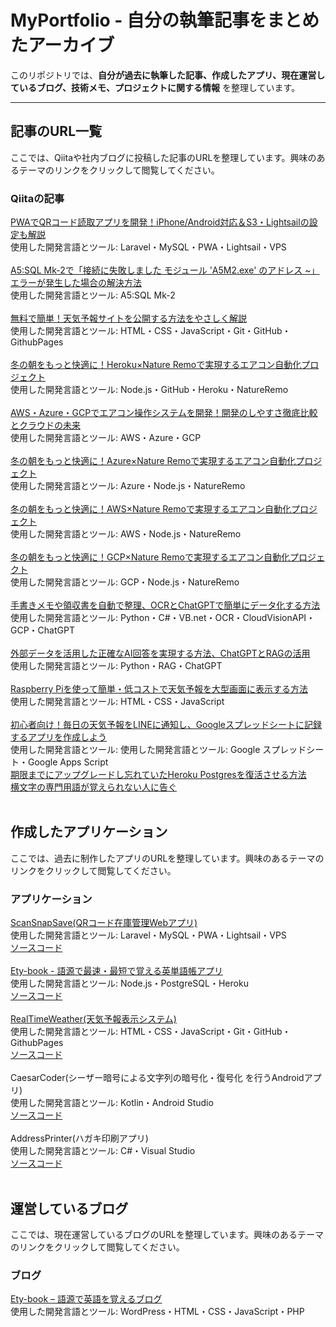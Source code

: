# MyPortfolio - 自分の執筆記事をまとめたアーカイブ

このリポジトリでは、**自分が過去に執筆した記事、作成したアプリ、現在運営しているブログ、技術メモ、プロジェクトに関する情報** を整理しています。  

---

## 記事のURL一覧  

ここでは、Qiitaや社内ブログに投稿した記事のURLを整理しています。興味のあるテーマのリンクをクリックして閲覧してください。  

### Qiitaの記事  
[PWAでQRコード読取アプリを開発！iPhone/Android対応＆S3・Lightsailの設定も解説](https://qiita.com/nishifeoda/items/d7c8e2e6c6f21bd0bf2e)
<br>
使用した開発言語とツール: Laravel・MySQL・PWA・Lightsail・VPS
<br><br>
[A5:SQL Mk-2で「接続に失敗しました モジュール 'A5M2.exe' のアドレス ~」エラーが発生した場合の解決方法](https://qiita.com/nishifeoda/items/a28c394c2b60cdb796a7)
<br>
使用した開発言語とツール: A5:SQL Mk-2
<br><br>
[無料で簡単！天気予報サイトを公開する方法をやさしく解説](https://qiita.com/nishifeoda/items/de3e8b7081a9381c0ce7)
<br>
使用した開発言語とツール: HTML・CSS・JavaScript・Git・GitHub・GithubPages
<br><br>
[冬の朝をもっと快適に！Heroku×Nature Remoで実現するエアコン自動化プロジェクト](https://qiita.com/nishifeoda/items/25b62a3004774ed30278)
<br>
使用した開発言語とツール: Node.js・GitHub・Heroku・NatureRemo
<br><br>
[AWS・Azure・GCPでエアコン操作システムを開発！開発のしやすさ徹底比較とクラウドの未来](https://qiita.com/nishifeoda/items/ec47f93d62d7e03dcc3d)
<br>
使用した開発言語とツール: AWS・Azure・GCP
<br><br>
[冬の朝をもっと快適に！Azure×Nature Remoで実現するエアコン自動化プロジェクト](https://qiita.com/nishifeoda/items/a845c61f59980adf1f64)
<br>
使用した開発言語とツール: Azure・Node.js・NatureRemo
<br><br>
[冬の朝をもっと快適に！AWS×Nature Remoで実現するエアコン自動化プロジェクト](https://qiita.com/nishifeoda/items/d8ff4a5f10b1c3cce364)
<br>
使用した開発言語とツール: AWS・Node.js・NatureRemo
<br><br>
[冬の朝をもっと快適に！GCP×Nature Remoで実現するエアコン自動化プロジェクト](https://qiita.com/nishifeoda/items/9b5cc9ea3c748de65b8c)
<br>
使用した開発言語とツール: GCP・Node.js・NatureRemo
<br><br>
[手書きメモや領収書を自動で整理、OCRとChatGPTで簡単にデータ化する方法](https://qiita.com/nishifeoda/items/c1db897df5e53778d297)
<br>
使用した開発言語とツール: Python・C#・VB.net・OCR・CloudVisionAPI・GCP・ChatGPT
<br><br>
[外部データを活用した正確なAI回答を実現する方法、ChatGPTとRAGの活用](https://qiita.com/nishifeoda/items/a7299bad7faa0d6e0c6e)
<br>
使用した開発言語とツール: Python・RAG・ChatGPT
<br><br>
[Raspberry Piを使って簡単・低コストで天気予報を大型画面に表示する方法](https://qiita.com/nishifeoda/items/6d7fecb8dcc4c3bbad21)
<br>
使用した開発言語とツール: HTML・CSS・JavaScript
<br><br>
[初心者向け！毎日の天気予報をLINEに通知し、Googleスプレッドシートに記録するアプリを作成しよう](https://qiita.com/nishifeoda/items/7e458b261111f201c724)
<br>
使用した開発言語とツール: 使用した開発言語とツール: Google スプレッドシート・Google Apps Script
<br>
[期限までにアップグレードし忘れていたHeroku Postgresを復活させる方法](https://qiita.com/nishifeoda/items/3e6953d1ce307e76213b)
<br>
[横文字の専門用語が覚えられない人に告ぐ](https://qiita.com/nishifeoda/items/60eecdf2496a7c87452d)
<br><br>

## 作成したアプリケーション
ここでは、過去に制作したアプリのURLを整理しています。興味のあるテーマのリンクをクリックして閲覧してください。
### アプリケーション
[ScanSnapSave(QRコード在庫管理Webアプリ)](https://scansnapsave.com/)
<br>
使用した開発言語とツール: Laravel・MySQL・PWA・Lightsail・VPS
<br>
[ソースコード](https://github.com/Nakkinakki55/Scan_Snap_Save)
<br><br>
[Ety-book - 語源で最速・最短で覚える英単語帳アプリ](https://ety-book.herokuapp.com/)
<br>
使用した開発言語とツール: Node.js・PostgreSQL・Heroku
<br>
[ソースコード](https://github.com/Nakkinakki55/Ety_book)
<br><br>
[RealTimeWeather(天気予報表示システム)](https://nakkinakki55.github.io/real-time-weather/real-time-weather.html)
<br>
使用した開発言語とツール: HTML・CSS・JavaScript・Git・GitHub・GithubPages
<br>
[ソースコード](https://github.com/Nakkinakki55/real-time-weather)
<br><br>
CaesarCoder(シーザー暗号による文字列の暗号化・復号化 を行うAndroidアプリ)
<br>
使用した開発言語とツール: Kotlin・Android Studio
<br>
[ソースコード](https://github.com/Nakkinakki55/CaesarCoder)
<br><br>
AddressPrinter(ハガキ印刷アプリ)
<br>
使用した開発言語とツール: C#・Visual Studio
<br>
[ソースコード](https://github.com/Nakkinakki55/AddressPrinter)
<br><br>

## 運営しているブログ
ここでは、現在運営しているブログのURLを整理しています。興味のあるテーマのリンクをクリックして閲覧してください。
### ブログ
[Ety-book – 語源で英語を覚えるブログ](https://ety-book.com/)
<br>
使用した開発言語とツール: WordPress・HTML・CSS・JavaScript・PHP

